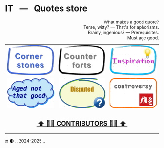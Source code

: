 # IT &nbsp; &mdash; &nbsp; Quotes store

<p dir="rtl">?What makes a good quote<br/>
.Terse, witty? —  That's for aphorisms<br/>
.Brainy, ingenious? — Prerequisites<br/>
.Must age good</p>

<table>
  <tr>
    <td>
       <a href="README+/cornerstones.md"><img alt="&nbsp;&nbsp;&nbsp;IT Quotes - Cornerstones" src="../../../_rsc/_img/_nav/quotes/Cornerstones_390x250px.png" title="&nbsp;Aged selection of&#013;&#010;profound quotes"/></a>
    </td>
    <td>
       <a href="README+/quotes_aux.md"><img src="../../../_rsc/_img/_nav/quotes/Counterforts_390x250px.png" alt="&nbsp;&nbsp;&nbsp;IT Quotes - Counterforts" title="Profound quotes&#013;&#010;from non-ITers"/></a>
    </td>
    <td>
       <a href="README+/inspirational.md"><img src="../../../_rsc/_img/_nav/quotes/Inspiration_390x250px.png" alt="&nbsp;&nbsp;&nbsp;Quotes - Inspiration" title="Misc. quotes&#013;&#010;for inspiration"/></a>
    </td>
  </tr>
  <tr></tr><tr>
    <td>
      <a href="README+/aside/sour_quotes.md"><img src="../../../_rsc/_img/_nav/quotes/notAged_390x250px.png" alt="&nbsp;&nbsp;&nbsp;IT Quotes - Aged not good" title="Quotes, which aged&#013;&#010;not that good."/></a>
    </td>
    <td>
      <a href="README+/aside/miss_quotes.md"><img src="../../../_rsc/_img/_nav/quotes/disputed_390x250px.png" alt="&nbsp;&nbsp;&nbsp;Quotes - Disputed" title="Misattributed, disputed&#013;&#010;and misinterpreted quotes"/></a>
    </td>
        <td>
          <a href="README+/aside/controversy.md"><img src="../../../_rsc/_img/_nav/quotes/controversy_390x250px.png" alt="&nbsp;&nbsp;&nbsp;Quotes - Controversial"  title="IT quotes - &#013;&#010;controversial"/></a>
    </td>
  </tr><tr></tr>
  <tr><td colspan="3"><h2 align="center"><ins>&thinsp;⬆️ 🧑‍💻 <a href="README+/contributors/README.md">CONTRIBUTORS</a> 👩‍🔬 ⬆️&thinsp;</ins></h2></td></tr>
</table>

:end: 🌒 .. 2024-2025 .. 
